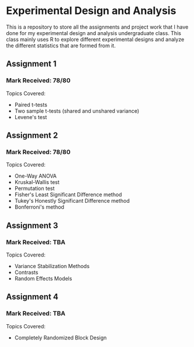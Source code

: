 # Experimental Design and Analysis
This is a repository to store all the assignments and project work that I have done for my experimental design and analysis undergraduate class. This class mainly uses R to explore different experimental designs and analyze the different statistics that are formed from it. 

## Assignment 1
### Mark Received: 78/80

Topics Covered:
+ Paired t-tests
+ Two sample t-tests (shared and unshared variance)
+ Levene's test


## Assignment 2
### Mark Received: 78/80

Topics Covered:
+ One-Way ANOVA
+ Kruskal-Wallis test
+ Permutation test
+ Fisher's Least Significant Difference method
+ Tukey's Honestly Significant Difference method
+ Bonferroni's method


## Assignment 3
### Mark Received: TBA

Topics Covered:
+ Variance Stabilization Methods
+ Contrasts
+ Random Effects Models

## Assignment 4
### Mark Received: TBA

Topics Covered:
+ Completely Randomized Block Design



